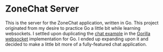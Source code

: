 # ZoneChat Server

This is the server for the ZoneChat application, written in Go. This project
originated from my desire to practice Go a little bit while learning websockets.
I settled upon duplicating the
[chat example](https://github.com/gorilla/websocket/tree/master/examples/chat)
in the [Gorilla websocket](https://github.com/gorilla/websocket) implementation
for Go. I ended up expanding upon it and decided to make a little bit more of a
fully-featured chat application.
